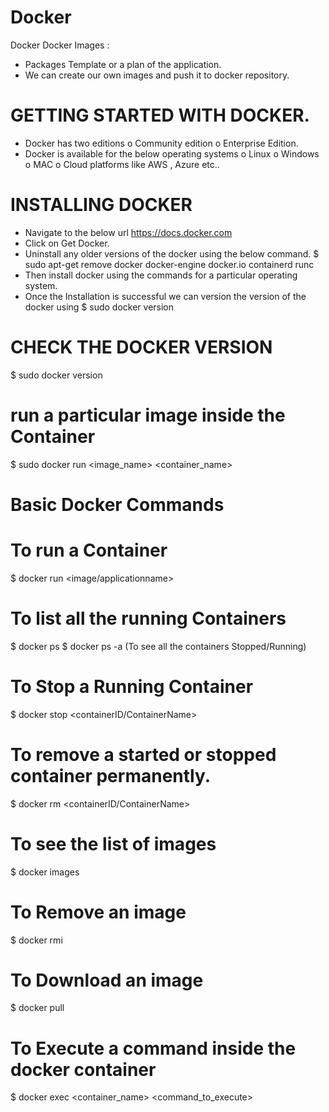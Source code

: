 # Docker
Docker
Docker Images : 
-	Packages Template or a plan of the application. 
-	We can create our own images and push it to docker repository. 

# GETTING STARTED WITH DOCKER. 
-	Docker has two editions
o	Community edition
o	Enterprise Edition. 
-	Docker is available for the below operating systems 
o	Linux
o	Windows
o	MAC
o	Cloud platforms like AWS , Azure etc..

# INSTALLING DOCKER
-	Navigate to the below url 
https://docs.docker.com
-	Click on Get Docker. 
-	Uninstall any older versions of the docker using the below command. 
$ sudo apt-get remove docker docker-engine docker.io containerd runc
-	Then install docker using the commands for a particular operating system. 
-	Once the Installation is successful we can version the version of the docker using 
$ sudo docker version


# CHECK THE DOCKER VERSION
$ sudo docker version

# run a particular image inside the Container
$ sudo docker run <image_name> <container_name>

# Basic Docker Commands
# To run a Container
$ docker run <image/applicationname>
# To list all the running Containers
$ docker ps
$ docker ps -a (To see all the containers Stopped/Running)

# To Stop a Running Container
$ docker stop <containerID/ContainerName>

# To remove a started or stopped container permanently. 
$ docker rm <containerID/ContainerName>

# To see the list of images
$ docker images

# To Remove an image
$ docker rmi <imagename>

# To Download an image
$ docker pull <imagename>

# To Execute a command inside the docker container
$ docker exec <container_name> <command_to_execute>
